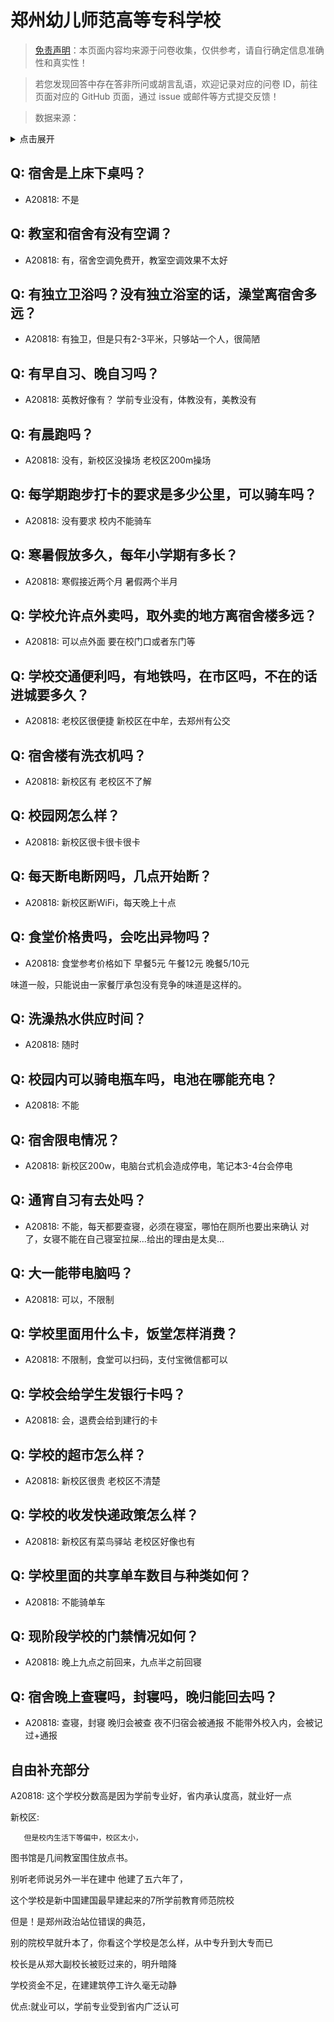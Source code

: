 # 郑州幼儿师范高等专科学校

> [免责声明](https://colleges.chat/#_3)：本页面内容均来源于问卷收集，仅供参考，请自行确定信息准确性和真实性！

> 若您发现回答中存在答非所问或胡言乱语，欢迎记录对应的问卷 ID，前往页面对应的 GitHub 页面，通过 issue 或邮件等方式提交反馈！

> 数据来源：

<details><summary>点击展开</summary>
<ul>
<li>A20818: 2302762891@qq.com (2023 年 08 月)</li>
</ul>
</details>

## Q: 宿舍是上床下桌吗？

- A20818: 不是

## Q: 教室和宿舍有没有空调？

- A20818: 有，宿舍空调免费开，教室空调效果不太好

## Q: 有独立卫浴吗？没有独立浴室的话，澡堂离宿舍多远？

- A20818: 有独卫，但是只有2-3平米，只够站一个人，很简陋

## Q: 有早自习、晚自习吗？

- A20818: 英教好像有？
学前专业没有，体教没有，美教没有

## Q: 有晨跑吗？

- A20818: 没有，新校区没操场
老校区200m操场

## Q: 每学期跑步打卡的要求是多少公里，可以骑车吗？

- A20818: 没有要求
校内不能骑车

## Q: 寒暑假放多久，每年小学期有多长？

- A20818: 寒假接近两个月
暑假两个半月

## Q: 学校允许点外卖吗，取外卖的地方离宿舍楼多远？

- A20818: 可以点外面
要在校门口或者东门等

## Q: 学校交通便利吗，有地铁吗，在市区吗，不在的话进城要多久？

- A20818: 老校区很便捷
新校区在中牟，去郑州有公交

## Q: 宿舍楼有洗衣机吗？

- A20818: 新校区有
老校区不了解

## Q: 校园网怎么样？

- A20818: 新校区很卡很卡很卡

## Q: 每天断电断网吗，几点开始断？

- A20818: 新校区断WiFi，每天晚上十点

## Q: 食堂价格贵吗，会吃出异物吗？

- A20818: 食堂参考价格如下
早餐5元
午餐12元
晚餐5/10元

味道一般，只能说由一家餐厅承包没有竞争的味道是这样的。

## Q: 洗澡热水供应时间？

- A20818: 随时

## Q: 校园内可以骑电瓶车吗，电池在哪能充电？

- A20818: 不能

## Q: 宿舍限电情况？

- A20818: 新校区200w，电脑台式机会造成停电，笔记本3-4台会停电

## Q: 通宵自习有去处吗？

- A20818: 不能，每天都要查寝，必须在寝室，哪怕在厕所也要出来确认
对了，女寝不能在自己寝室拉屎...给出的理由是太臭...

## Q: 大一能带电脑吗？

- A20818: 可以，不限制

## Q: 学校里面用什么卡，饭堂怎样消费？

- A20818: 不限制，食堂可以扫码，支付宝微信都可以

## Q: 学校会给学生发银行卡吗？

- A20818: 会，退费会给到建行的卡

## Q: 学校的超市怎么样？

- A20818: 新校区很贵
老校区不清楚

## Q: 学校的收发快递政策怎么样？

- A20818: 新校区有菜鸟驿站
老校区好像也有

## Q: 学校里面的共享单车数目与种类如何？

- A20818: 不能骑单车

## Q: 现阶段学校的门禁情况如何？

- A20818: 晚上九点之前回来，九点半之前回寝

## Q: 宿舍晚上查寝吗，封寝吗，晚归能回去吗？

- A20818: 查寝，封寝
晚归会被查
夜不归宿会被通报
不能带外校入内，会被记过+通报

## 自由补充部分

A20818: 这个学校分数高是因为学前专业好，省内承认度高，就业好一点

新校区:

       但是校内生活下等偏中，校区太小，

图书馆是几间教室围住放点书。

别听老师说另外一半在建中 他建了五六年了，



这个学校是新中国建国最早建起来的7所学前教育师范院校

但是！是郑州政治站位错误的典范，

别的院校早就升本了，你看这个学校是怎么样，从中专升到大专而已

校长是从郑大副校长被贬过来的，明升暗降



学校资金不足，在建建筑停工许久毫无动静



优点:就业可以，学前专业受到省内广泛认可
